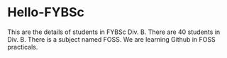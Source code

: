 # Hello-FYBSc
This are the details of students in FYBSc Div. B.
There are 40 students in Div. B.
There is a subject named FOSS.
We are learning Github in FOSS practicals. 
